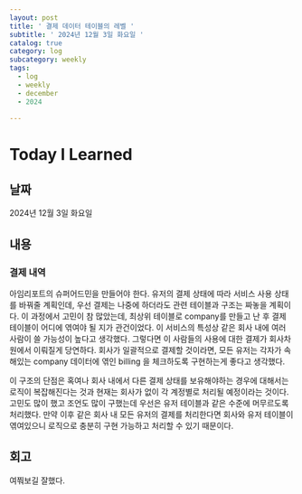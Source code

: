 ```yaml
---
layout: post
title: ' 결제 데이터 테이블의 레벨 '
subtitle: ' 2024년 12월 3일 화요일 '
catalog: true
category: log
subcategory: weekly
tags:
  - log
  - weekly
  - december
  - 2024

---
```


# Today I Learned

## 날짜

2024년 12월 3일 화요일

## 내용

### 결제 내역

아임리포트의 슈퍼어드민을 만들어야 한다. 유저의 결제 상태에 따라 서비스 사용 상태를 바꿔줄 계획인데, 우선 결제는 나중에 하더라도 관련 테이블과 구조는 짜놓을 계획이다. 이 과정에서 고민이 참 많았는데, 최상위 테이블로 company를 만들고 난 후 결제 테이블이 어디에 엮여야 될 지가 관건이었다. 이 서비스의 특성상 같은 회사 내에 여러 사람이 쓸 가능성이 높다고 생각했다. 그렇다면 이 사람들의 사용에 대한 결제가 회사차원에서 이뤄질게 당연하다. 회사가 일괄적으로 결제할 것이라면, 모든 유저는 각자가 속해있는 company 데이터에 엮인 billing 을 체크하도록 구현하는게 좋다고 생각했다.

 이 구조의 단점은 혹여나 회사 내에서 다른 결제 상태를 보유해야하는 경우에 대해서는 로직이 복잡해진다는 것과 현재는 회사가 없이 각 계정별로 처리될 예정이라는 것이다. 고민도 많이 했고 조언도 많이 구했는데 우선은 유저 테이블과 같은 수준에 머무르도록 처리했다. 만약 이후 같은 회사 내 모든 유저의 결제를 처리한다면 회사와 유저 테이블이 엮여있으니 로직으로 충분히 구현 가능하고 처리할 수 있기 때문이다.


## 회고

여쭤보길 잘했다.